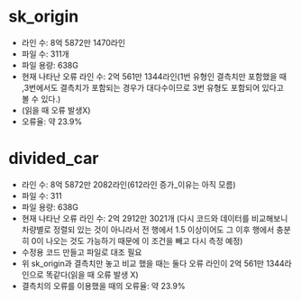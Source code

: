 # sk_origin
- 라인 수: 8억 5872만 1470라인
- 파일 수: 311개
- 파일 용량: 638G
- 현재 나타난 오류 라인 수: 2억 561만 1344라인(1번 유형인 결측치만 포함했을 때 ,3번에서도 결측치가 포함되는 경우가 대다수이므로 3번 유형도 포함되어 있다고 볼 수 있다.)
- (읽을 때 오류 발생X)
- 오류율: 약 23.9% 
# divided_car
- 라인 수: 8억 5872만 2082라인(612라인 증가_이유는 아직 모름)
- 파일 수: 311
- 파일 용량: 638G
- 현재 나타난 오류 라인 수: 2억 2912만 3021개
(다시 코드와 데이터를 비교해보니 차량별로 정렬되 있는 것이 아니라서 전 행에서 1.5 이상이어도 그 이후 행에서 충분히 0이 나오는 것도 가능하기 때문에 이 조건을 빼고 다시 측정 예정) 
- 수정용 코드 만들고 파일로 대조 필요
- 위 sk_origin과 결측치만 놓고 비교 했을 때는 둘다 오류 라인이 2억 561만 1344라인으로 똑같다(읽을 때 오류 발생 X)
-  결측치의 오류를 이용했을 때의 오류율: 약 23.9%

# 
